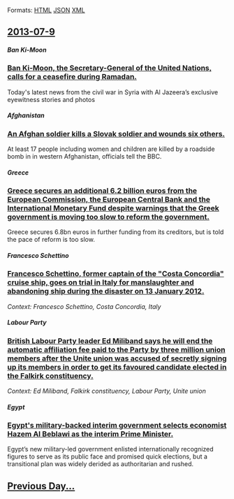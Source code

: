 
Formats: [HTML](2013/07/9/index.html)  [JSON](2013/07/9/index.json)  [XML](2013/07/9/index.xml)  

## [2013-07-9](/news/2013/07/9/index.md)

##### Ban Ki-Moon
### [Ban Ki-Moon, the Secretary-General of the United Nations, calls for a ceasefire during Ramadan. ](/news/2013/07/9/ban-ki-moon-the-secretary-general-of-the-united-nations-calls-for-a-ceasefire-during-ramadan.md)
Today&#39;s latest news from the civil war in Syria with Al Jazeera’s exclusive eyewitness stories and photos

##### Afghanistan
### [An Afghan soldier kills a Slovak soldier and wounds six others. ](/news/2013/07/9/an-afghan-soldier-kills-a-slovak-soldier-and-wounds-six-others.md)
At least 17 people including women and children are killed by a roadside bomb in in western Afghanistan, officials tell the BBC.

##### Greece
### [Greece secures an additional 6.2 billion euros from the European Commission, the European Central Bank and the International Monetary Fund despite warnings that the Greek government is moving too slow to reform the government. ](/news/2013/07/9/greece-secures-an-additional-6-2-billion-euros-from-the-european-commission-the-european-central-bank-and-the-international-monetary-fund-d.md)
Greece secures 6.8bn euros in further funding from its creditors, but is told the pace of reform is too slow.

##### Francesco Schettino
### [Francesco Schettino, former captain of the "Costa Concordia" cruise ship, goes on trial in Italy for manslaughter and abandoning ship during the disaster on 13 January 2012. ](/news/2013/07/9/francesco-schettino-former-captain-of-the-costa-concordia-cruise-ship-goes-on-trial-in-italy-for-manslaughter-and-abandoning-ship-during.md)
_Context: Francesco Schettino, Costa Concordia, Italy_

##### Labour Party
### [British Labour Party leader Ed Miliband says he will end the automatic affiliation fee paid to the Party by three million union members after the Unite union was accused of secretly signing up its members in order to get its favoured candidate elected in the Falkirk constituency. ](/news/2013/07/9/british-labour-party-leader-ed-miliband-says-he-will-end-the-automatic-affiliation-fee-paid-to-the-party-by-three-million-union-members-afte.md)
_Context: Ed Miliband, Falkirk constituency, Labour Party, Unite union_

##### Egypt
### [Egypt's military-backed interim government selects economist Hazem Al Beblawi as the interim Prime Minister. ](/news/2013/07/9/egypt-s-military-backed-interim-government-selects-economist-hazem-al-beblawi-as-the-interim-prime-minister.md)
Egypt’s new military-led government enlisted internationally recognized figures to serve as its public face and promised quick elections, but a transitional plan was widely derided as authoritarian and rushed.

## [Previous Day...](/news/2013/07/8/index.md)

